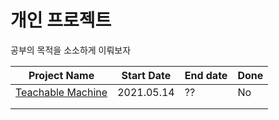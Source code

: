 # 개인 프로젝트

공부의 목적을 소소하게 이뤄보자



| Project Name                                      | Start Date | End date | Done |
| ------------------------------------------------- | ---------- | -------- | ---- |
| [Teachable Machine](./TeachableMachine/README.md) | 2021.05.14 | ??       | No   |
|                                                   |            |          |      |
|                                                   |            |          |      |

